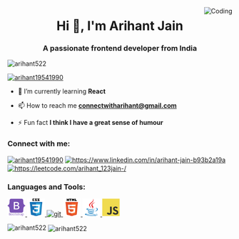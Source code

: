 <img align="right" src="https://camo.githubusercontent.com/cae12fddd9d6982901d82580bdf321d81fb299141098ca1c2d4891870827bf17/68747470733a2f2f6d69726f2e6d656469756d2e636f6d2f6d61782f313336302f302a37513379765349765f7430696f4a2d5a2e676966" alt="Coding"></img>
<h1 align="center">Hi 👋, I'm Arihant Jain</h1>
<h3 align="center">A passionate frontend developer from India</h3>

<p align="left"> <img src="https://komarev.com/ghpvc/?username=arihant522&label=Profile%20views&color=0e75b6&style=flat" alt="arihant522" /> </p>

<p align="left"> <a href="https://twitter.com/arihant19541990" target="blank"><img src="https://img.shields.io/twitter/follow/arihant19541990?logo=twitter&style=for-the-badge" alt="arihant19541990" /></a> </p>

- 🌱 I’m currently learning **React**

- 📫 How to reach me **connectwitharihant@gmail.com**

- ⚡ Fun fact **I think I have a great sense of humour**

<h3 align="left">Connect with me:</h3>
<p align="left">
<a href="https://twitter.com/arihant19541990" target="blank"><img align="center" src="https://raw.githubusercontent.com/rahuldkjain/github-profile-readme-generator/master/src/images/icons/Social/twitter.svg" alt="arihant19541990" height="30" width="40" /></a>
<a href="https://linkedin.com/in/https://www.linkedin.com/in/arihant-jain-b93b2a19a" target="blank"><img align="center" src="https://raw.githubusercontent.com/rahuldkjain/github-profile-readme-generator/master/src/images/icons/Social/linked-in-alt.svg" alt="https://www.linkedin.com/in/arihant-jain-b93b2a19a" height="30" width="40" /></a>
<a href="https://www.leetcode.com/https://leetcode.com/arihant_123jain-/" target="blank"><img align="center" src="https://raw.githubusercontent.com/rahuldkjain/github-profile-readme-generator/master/src/images/icons/Social/leet-code.svg" alt="https://leetcode.com/arihant_123jain-/" height="30" width="40" /></a>
</p>

<h3 align="left">Languages and Tools:</h3>
<p align="left"> <a href="https://getbootstrap.com" target="_blank" rel="noreferrer"> <img src="https://raw.githubusercontent.com/devicons/devicon/master/icons/bootstrap/bootstrap-plain-wordmark.svg" alt="bootstrap" width="40" height="40"/> </a> <a href="https://www.w3schools.com/css/" target="_blank" rel="noreferrer"> <img src="https://raw.githubusercontent.com/devicons/devicon/master/icons/css3/css3-original-wordmark.svg" alt="css3" width="40" height="40"/> </a> <a href="https://git-scm.com/" target="_blank" rel="noreferrer"> <img src="https://www.vectorlogo.zone/logos/git-scm/git-scm-icon.svg" alt="git" width="40" height="40"/> </a> <a href="https://www.w3.org/html/" target="_blank" rel="noreferrer"> <img src="https://raw.githubusercontent.com/devicons/devicon/master/icons/html5/html5-original-wordmark.svg" alt="html5" width="40" height="40"/> </a> <a href="https://www.java.com" target="_blank" rel="noreferrer"> <img src="https://raw.githubusercontent.com/devicons/devicon/master/icons/java/java-original.svg" alt="java" width="40" height="40"/> </a> <a href="https://developer.mozilla.org/en-US/docs/Web/JavaScript" target="_blank" rel="noreferrer"> <img src="https://raw.githubusercontent.com/devicons/devicon/master/icons/javascript/javascript-original.svg" alt="javascript" width="40" height="40"/> </a> </p>

<p><img align="left" src="https://github-readme-stats.vercel.app/api/top-langs?username=arihant522&show_icons=true&locale=en&layout=compact" alt="arihant522" /></p>

<p>&nbsp;<img align="center" src="https://github-readme-stats.vercel.app/api?username=arihant522&show_icons=true&locale=en" alt="arihant522" /></p>
